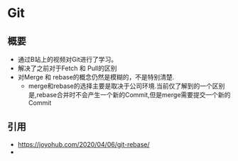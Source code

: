 # Git

## 概要
*   通过B站上的视频对Git进行了学习。
*   解决了之前对于Fetch 和 Pull的区别
*   对Merge 和 rebase的概念仍然是模糊的，不是特别清楚.
    * merge和rebase的选择主要是取决于公司环境.当前仅了解到的一个区别是,rebase合并时不会产生一个新的Commit,但是merge需要提交一个新的Commit


## 引用
* https://joyohub.com/2020/04/06/git-rebase/
* 
